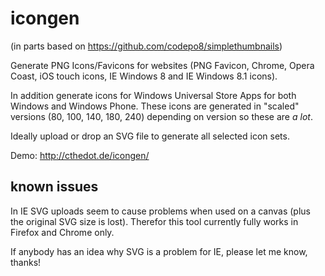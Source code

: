 icongen
=======
(in parts based on https://github.com/codepo8/simplethumbnails)

Generate PNG Icons/Favicons for websites (PNG Favicon, Chrome, Opera Coast, iOS touch
icons, IE Windows 8 and IE Windows 8.1 icons).

In addition generate icons for Windows Universal Store Apps for both 
Windows and Windows Phone. These icons are generated in "scaled" versions (80, 100, 140, 
180, 240) depending on version so these are *a lot*.

Ideally upload or drop an SVG file to generate all selected icon sets.


Demo: http://cthedot.de/icongen/


known issues
------------
In IE SVG uploads seem to cause problems when used on a canvas (plus the original SVG size
is lost). Therefor this tool currently fully works in Firefox and Chrome only.

If anybody has an idea why SVG is a problem for IE, please let me know, thanks!



